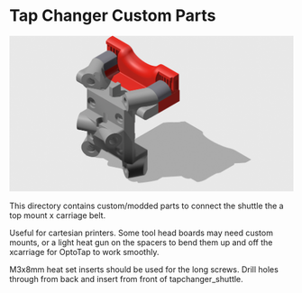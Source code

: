 # Tap Changer Custom Parts

![tapchanger shuttle isometrc view](tapchanger_shuttle_iso.jpeg)

This directory contains custom/modded parts to connect the shuttle the a top mount x carriage belt.

Useful for cartesian printers. Some tool head boards may need custom mounts, or a light heat gun on the spacers to bend them up and off the xcarriage for OptoTap to work smoothly.

M3x8mm heat set inserts should be used for the long screws. Drill holes through from back and insert from front of tapchanger_shuttle.